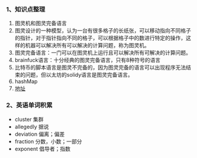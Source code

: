 ### 1、知识点整理
 1. 图灵机和图灵完备语言
  1. 图灵设计的一种模型，认为一台有很多格子的长纸张，可以移动指向不同格子的指针，对于指针指向不同的格子，可以根据格子中的数进行特定的操作，这样的机器可以解决所有可以解决的计算问题，称为图灵机。
  2. 图灵完备语言：一门可以在图灵机上运行且可以解决所有可解决的计算问题。
  3. brainfuck语言：十分经典的图灵完备语言，只有8种符号的语言
  4. 比特币的脚本语言是图灵不完备的，因为图灵完备的语言可以出现程序无法结束的问题，但以太坊的solidy语言是图灵完备语言。
 2. hashMap
   1. [地址](https://planetmath.org/goodhashtableprimes)

### 2、英语单词积累
 - cluster 集群
 - allegedly  据说
 - deviation 偏离；偏差
 - fraction 分数，小数；一部分
 - exponent  倡导者；指数
